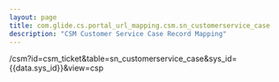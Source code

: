 ```yaml
---
layout: page
title: com.glide.cs.portal_url_mapping.csm.sn_customerservice_case
description: "CSM Customer Service Case Record Mapping"
---
```

/csm?id=csm_ticket&table=sn_customerservice_case&sys_id={{data.sys_id}}&view=csp